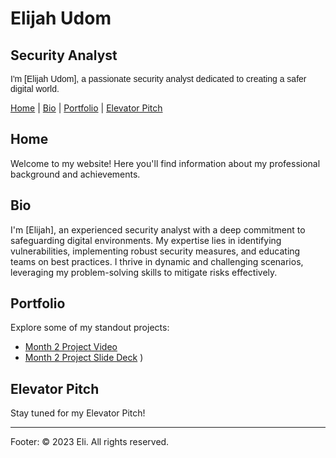 # Elijah Udom
## Security Analyst

<p style="font-family: 'Your Custom Font', sans-serif;">
    I'm [Elijah Udom], a passionate security analyst dedicated to creating a safer digital world.
</p>

[Home](#home) | [Bio](#bio) | [Portfolio](#portfolio) | [Elevator Pitch](#elevator-pitch)

## Home
Welcome to my website! Here you'll find information about my professional background and achievements.

## Bio
I'm [Elijah], an experienced security analyst with a deep commitment to safeguarding digital environments. My expertise lies in identifying vulnerabilities, implementing robust security measures, and educating teams on best practices. I thrive in dynamic and challenging scenarios, leveraging my problem-solving skills to mitigate risks effectively.

## Portfolio
Explore some of my standout projects:

- [Month 2 Project Video](https://youtu.be/to67pxKpOcQ)
- [Month 2 Project Slide Deck](pdfs/pitchdeck.pdf)
)

## Elevator Pitch
Stay tuned for my Elevator Pitch!

---

Footer:
&copy; 2023 Eli. All rights reserved.
